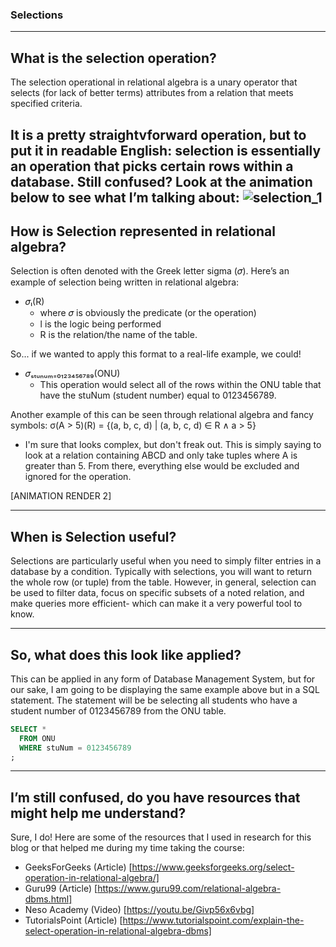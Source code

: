 ### Selections

---
## What is the selection operation?
The selection operational in relational algebra is a unary operator that selects (for lack of better terms) attributes from a relation that meets specified criteria. 

It is a pretty straightvforward operation, but to put it in readable English: selection is essentially an operation that picks certain rows within a database.
Still confused? Look at the animation below to see what I’m talking about:
![selection_1](https://media0.giphy.com/media/v1.Y2lkPTc5MGI3NjExM2NkMmUzOWIwMWI4ODJlMzVmYTMwZWE5ZjA3ZWU2MDdkM2JlZjVkNyZlcD12MV9pbnRlcm5hbF9naWZzX2dpZklkJmN0PXM/qgSycr2SxBtUh5iPOh/giphy.gif)
---
## How is Selection represented in relational algebra?
Selection is often denoted with the Greek letter sigma (𝜎). Here’s an example of selection being written in relational algebra:
- 𝜎ₗ(R)
  - where 𝜎 is obviously the predicate (or the operation)
  - l is the logic being performed
  - R is the relation/the name of the table.

So... if we wanted to apply this format to a real-life example, we could!
- 𝜎ₛₜᵤₙᵤₘ₌₀₁₂₃₄₅₆₇₈₉(ONU)
  - This operation would select all of the rows within the ONU table that have the stuNum (student number) equal to 0123456789.

Another example of this can be seen through relational algebra and fancy symbols: σ(A > 5)(R) = {(a, b, c, d) | (a, b, c, d) ∈ R ∧ a > 5}
- I'm sure that looks complex, but don't freak out. This is simply saying to look at a relation containing ABCD and only take tuples where A is greater than 5. From there, everything else would be excluded and ignored for the operation.

[ANIMATION RENDER 2]

---
## When is Selection useful?
Selections are particularly useful when you need to simply filter entries in a database by a condition. Typically with selections, you will want to return the whole row (or tuple) from the table. However, in general, selection can be used to filter data, focus on specific subsets of a noted relation, and make queries more efficient- which can make it a very powerful tool to know.

---
## So, what does this look like applied?
This can be applied in any form of Database Management System, but for our sake, I am going to be displaying the same example above but in a SQL statement. The statement will be be selecting all students who have a student number of 0123456789 from the ONU table.

```sql
SELECT *
  FROM ONU
  WHERE stuNum = 0123456789
;
```

---
## I’m still confused, do you have resources that might help me understand?
Sure, I do! Here are some of the resources that I used in research for this blog or that helped me during my time taking the course:
- GeeksForGeeks (Article) [https://www.geeksforgeeks.org/select-operation-in-relational-algebra/]
- Guru99 (Article) [https://www.guru99.com/relational-algebra-dbms.html]
- Neso Academy (Video) [https://youtu.be/Givp56x6vbg]
- TutorialsPoint (Article) [https://www.tutorialspoint.com/explain-the-select-operation-in-relational-algebra-dbms]

